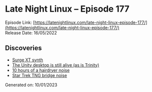 # Late Night Linux – Episode 177
Episode Link: [https://latenightlinux.com/late-night-linux-episode-177/](https://latenightlinux.com/late-night-linux-episode-177/)  
Release Date: 16/05/2022
## Discoveries
* [Surge XT synth](https://surge-synthesizer.github.io/)
* [The Unity desktop is still alive (as is Trinity)](https://unity.ubuntuunity.org/blog/unity-7.6/)
* [10 hours of a hairdryer noise](https://www.youtube.com/watch?v=eJT8xuI_5PY)
* [Star Trek TNG bridge noise](https://ubuntuincident.wordpress.com/2012/01/06/playing-star-trek-background-noise-with-a-linux-command/)

Generated on: 10/01/2023